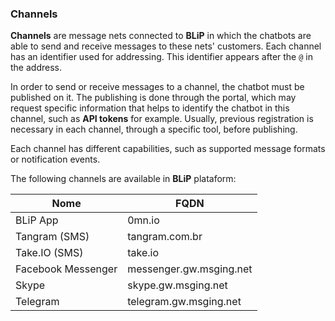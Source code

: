 ### Channels

**Channels** are message nets connected to **BLiP** in which the chatbots are able to send and receive messages to these nets' customers. Each channel has an identifier used for addressing. This identifier appears after the `@` in the address.

In order to send or receive messages to a channel, the chatbot must be published on it. The publishing is done through the portal, which may request specific information that helps to identify the chatbot in this channel, such as  **API tokens** for example. Usually, previous registration is necessary in each channel, through a specific tool, before publishing.

Each channel has different capabilities, such as supported message formats or notification events.

The following channels are available in **BLiP** plataform:

| Nome               | FQDN                    |
|--------------------|-------------------------|
| BLiP App           | 0mn.io                  |
| Tangram (SMS)      | tangram.com.br          |
| Take.IO (SMS)      | take.io                 |
| Facebook Messenger | messenger.gw.msging.net |
| Skype              | skype.gw.msging.net     |
| Telegram           | telegram.gw.msging.net  |
